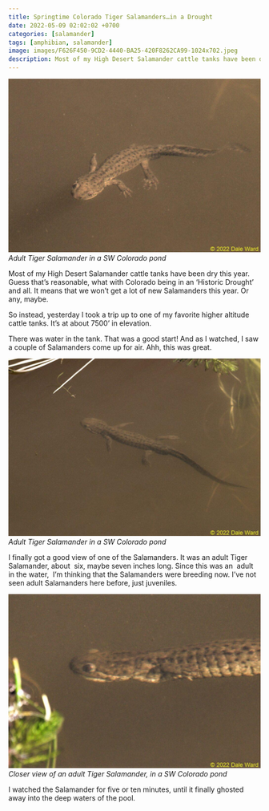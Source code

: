 ```yaml
---
title: Springtime Colorado Tiger Salamanders…in a Drought
date: 2022-05-09 02:02:02 +0700
categories: [salamander]
tags: [amphibian, salamander]
image: images/F626F450-9CD2-4440-BA25-420F8262CA99-1024x702.jpeg
description: Most of my High Desert Salamander cattle tanks have been dry this year. Guess that’s reasonable, what with Colorado being in an ‘Historic Drought’ and all. It means that we won’t get a lot of new Salamanders this year. Or…
---
```


![picture](images/F626F450-9CD2-4440-BA25-420F8262CA99-1024x702.jpeg)
*Adult Tiger Salamander in a SW Colorado pond*

Most of my High Desert Salamander cattle tanks have been dry this year. Guess that’s reasonable, what with Colorado being in an ‘Historic Drought’ and all. It means that we won’t get a lot of new Salamanders this year. Or any, maybe.

So instead, yesterday I took a trip up to one of my favorite higher altitude cattle tanks. It’s at about 7500’ in elevation.

<!--more-->

There was water in the tank. That was a good start! And as I watched, I saw a couple of Salamanders come up for air. Ahh, this was great.

![picture](images/7ED0F0E7-D946-4ECB-B1F1-32FD8D306C20-1024x721.jpeg)
*Adult Tiger Salamander in a SW Colorado pond*

I finally got a good view of one of the Salamanders. It was an adult Tiger Salamander, about  six, maybe seven inches long. Since this was an  adult in the water,  I’m thinking that the Salamanders were breeding now. I’ve not seen adult Salamanders here before, just juveniles.

![picture](images/6366A192-51D6-45BB-9607-3BF65FEE103A-1024x705.jpeg)
*Closer view of an adult Tiger Salamander, in a SW Colorado pond*

I watched the Salamander for five or ten minutes, until it finally ghosted away into the deep waters of the pool.
